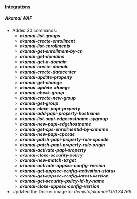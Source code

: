 
#### Integrations
##### Akamai WAF
- Added 30 commands:
  - ***akamai-list-groups***
  - ***akamai-create-enrollment***
  - ***akamai-list-enrollments***
  - ***akamai-get-enrollment-by-cn***
  - ***akamai-get-domains***
  - ***akamai-get-a-domain***
  - ***akamai-create-domain***
  - ***akamai-create-datacenter***
  - ***akamai-update-property***
  - ***akamai-get-change***
  - ***akamai-update-change***
  - ***akamai-check-group***
  - ***akamai-create-new-group***
  - ***akamai-get-group***
  - ***akamai-clone-papi-property***
  - ***akamai-add-papi-property-hostname***
  - ***akamai-list-papi-edgehostname-bygroup***
  - ***akamai-new-papi-edgehostname***
  - ***akamai-get-cps-enrollmentid-by-cnname***
  - ***akamai-new-papi-cpcode***
  - ***akamai-patch-papi-property-rule-cpcode***
  - ***akamai-patch-papi-property-rule-origin***
  - ***akamai-activate-papi-property***
  - ***akamai-clone-security-policy***
  - ***akamai-new-match-target***
  - ***akamai-activate-appsec-config-version***
  - ***akamai-get-appsec-config-activation-status***
  - ***akamai-get-appsec-config-latest-version***
  - ***akamai-get-security-policy-id-by-name***
  - ***akamai-clone-appsec-config-version***
- Updated the Docker image to: *demisto/akamai:1.0.0.34769*.
